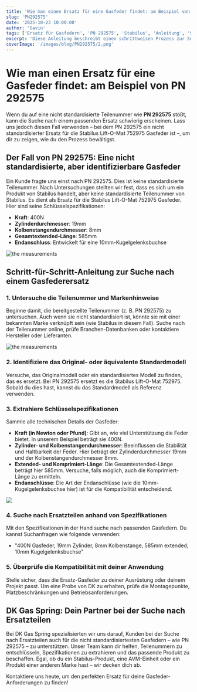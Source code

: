 ```yaml
---
title: 'Wie man einen Ersatz für eine Gasfeder findet: am Beispiel von PN 292575'
slug: 'PN292575'
date: '2025-10-23 10:00:00'
author: 'Gavin'
tags: ['Ersatz für Gasfedern', 'PN 292575', 'Stabilus', 'Anleitung', 'Spezifikationen von Gasfedern']
excerpt: 'Diese Anleitung beschreibt einen schrittweisen Prozess zur Suche nach einem Ersatz für eine Gasfeder, wobei die nicht standardisierte Teilenummer PN 292575 als Beispiel dient. Erfahre, wie du Originalmodelle identifizierst, Schlüsselspezifikationen extrahierst und die Kompatibilität für deine Ersatzanforderungen sicherstellst.'
coverImage: '/images/blog/PN292575/2.png'
---
```


# Wie man einen Ersatz für eine Gasfeder findet: am Beispiel von PN 292575

Wenn du auf eine nicht standardisierte Teilenummer wie **PN 292575** stößt, kann die Suche nach einem passenden Ersatz schwierig erscheinen. Lass uns jedoch diesen Fall verwenden – bei dem PN 292575 ein nicht standardisierter Ersatz für die Stabilus Lift-O-Mat 752975 Gasfeder ist –, um dir zu zeigen, wie du den Prozess bewältigst.


## Der Fall von PN 292575: Eine nicht standardisierte, aber identifizierbare Gasfeder

Ein Kunde fragte uns einst nach PN 292575. Dies ist keine standardisierte Teilenummer. Nach Untersuchungen stellten wir fest, dass es sich um ein Produkt von Stabilus handelt, aber keine standardisierte Teilenummer von Stabilus. Es dient als Ersatz für die Stabilus Lift-O-Mat 752975 Gasfeder. Hier sind seine Schlüsselspezifikationen:

- **Kraft**: 400N
- **Zylinderdurchmesser**: 19mm
- **Kolbenstangendurchmesser**: 8mm
- **Gesamtextended-Länge**: 585mm
- **Endanschluss**: Entwickelt für eine 10mm-Kugelgelenksbuchse

![the measurements](/images/blog/PN292575/1.png)


## Schritt-für-Schritt-Anleitung zur Suche nach einem Gasfederersatz

### 1. Untersuche die Teilenummer und Markenhinweise

Beginne damit, die bereitgestellte Teilenummer (z. B. PN 292575) zu untersuchen. Auch wenn sie nicht standardisiert ist, könnte sie mit einer bekannten Marke verknüpft sein (wie Stabilus in diesem Fall). Suche nach der Teilenummer online, prüfe Branchen-Datenbanken oder kontaktiere Hersteller oder Lieferanten.

![the measurements](/images/blog/replacement-gas-spring/2.png)

### 2. Identifiziere das Original- oder äquivalente Standardmodell

Versuche, das Originalmodell oder ein standardisiertes Modell zu finden, das es ersetzt. Bei PN 292575 ersetzt es die Stabilus Lift-O-Mat 752975. Sobald du dies hast, kannst du das Standardmodell als Referenz verwenden.

### 3. Extrahiere Schlüsselspezifikationen

Sammle alle technischen Details der Gasfeder:

- **Kraft (in Newton oder Pfund)**: Gibt an, wie viel Unterstützung die Feder bietet. In unserem Beispiel beträgt sie 400N.
- **Zylinder- und Kolbenstangendurchmesser**: Beeinflussen die Stabilität und Haltbarkeit der Feder. Hier beträgt der Zylinderdurchmesser 19mm und der Kolbenstangendurchmesser 8mm.
- **Extended- und Komprimiert-Länge**: Die Gesamtextended-Länge beträgt hier 585mm. Versuche, falls möglich, auch die Komprimiert-Länge zu ermitteln.
- **Endanschlüsse**: Die Art der Endanschlüsse (wie die 10mm-Kugelgelenksbuchse hier) ist für die Kompatibilität entscheidend.

![](/images/products_page/gas_spring_replacement.png)

### 4. Suche nach Ersatzteilen anhand von Spezifikationen

Mit den Spezifikationen in der Hand suche nach passenden Gasfedern. Du kannst Suchanfragen wie folgende verwenden:

- "400N Gasfeder, 19mm Zylinder, 8mm Kolbenstange, 585mm extended, 10mm Kugelgelenksbuchse"

### 5. Überprüfe die Kompatibilität mit deiner Anwendung

Stelle sicher, dass die Ersatz-Gasfeder zu deiner Ausrüstung oder deinem Projekt passt. Um eine Probe von DK zu erhalten, prüfe die Montagepunkte, Platzbeschränkungen und Betriebsanforderungen.


## DK Gas Spring: Dein Partner bei der Suche nach Ersatzteilen

Bei DK Gas Spring spezialisierten wir uns darauf, Kunden bei der Suche nach Ersatzteilen auch für die nicht standardisiertesten Gasfedern – wie PN 292575 – zu unterstützen. Unser Team kann dir helfen, Teilenummern zu entschlüsseln, Spezifikationen zu extrahieren und das passende Produkt zu beschaffen. Egal, ob du ein Stabilus-Produkt, eine AVM-Einheit oder ein Produkt einer anderen Marke hast – wir decken dich ab.

Kontaktiere uns heute, um den perfekten Ersatz für deine Gasfeder-Anforderungen zu finden!
